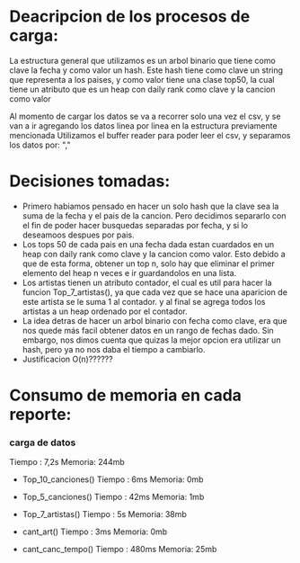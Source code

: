 # Deacripcion de los procesos de carga:

La estructura general que utilizamos es un arbol binario que tiene como clave la fecha y como valor un hash.
Este hash tiene como clave un string que representa a los paises, y como valor tiene una clase top50, la cual tiene un atributo que es un heap con daily rank como clave y la cancion como valor

Al momento de cargar los datos se va a recorrer solo una vez el csv, y se van a ir agregando los datos linea por linea en la estructura previamente mencionada
Utilizamos el buffer reader para poder leer el csv, y separamos los datos por: ","

# Decisiones tomadas:

- Primero habiamos pensado en hacer un solo hash que la clave sea la suma de la fecha y el pais de la cancion. Pero decidimos separarlo con el fin de poder hacer busquedas separadas por fecha, y si lo deseamoos despues por pais.
- Los tops 50 de cada pais en una fecha dada estan cuardados en un heap con daily rank como clave y la cancion como valor. Esto debido a que de esta forma, obtener un top n, solo hay que eliminar el primer elemento del heap n veces e ir guardandolos en una lista.
- Los artistas tienen un atributo contador, el cual es util para hacer la funcion Top_7_artistas(), ya que cada vez que se hace una aparicion de este artista se le suma 1 al contador. y al final se agrega todos los artistas a un heap ordenado por el contador.
- La idea detras de hacer un arbol binario con fecha como clave, era que nos quede más facil obtener datos en un rango de fechas dado. Sin embargo, nos dimos cuenta que quizas la mejor opcion era utilizar un hash, pero ya no nos daba el tiempo a cambiarlo.
- Justificacion O(n)??????

# Consumo de memoria en cada reporte:

### carga de datos
Tiempo : 7,2s
Memoria: 244mb

- Top_10_canciones()
Tiempo : 6ms
Memoria: 0mb

- Top_5_canciones()
Tiempo : 42ms
Memoria: 1mb

- Top_7_artistas()
Tiempo : 5s
Memoria: 38mb

- cant_art()
Tiempo : 3ms
Memoria: 0mb

- cant_canc_tempo()
Tiempo : 480ms
Memoria: 25mb


